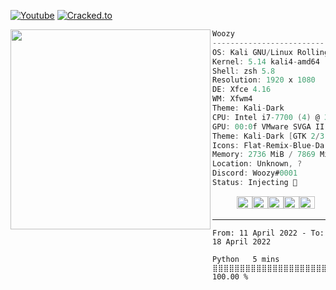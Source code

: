 [![Youtube](https://img.shields.io/youtube/channel/subscribers/UCnOipMsHmErfo09-mpcXcmA?color=bd93f9&label=Youtube&style=flat-square)](https://www.youtube.com/channel/UCnOipMsHmErfo09-mpcXcmA)
[![Cracked.to](https://img.shields.io/static/v1?style=flat-square&label=Cracked.to&message=3daWoozy&color=bd93f9)](https://cracked.to/3DaWoozy)

<img align="left" src="https://media.discordapp.net/attachments/887792026236629042/918601622865707038/nkNejJEpxhuc-9dlvQVZIlvbbE7hENdkACW7vgHTN4I.jpg" alt="" width="320" /> 

```csharp
Woozy
-------------------------
OS: Kali GNU/Linux Rolling x86_64
Kernel: 5.14 kali4-amd64
Shell: zsh 5.8
Resolution: 1920 x 1080
DE: Xfce 4.16
WM: Xfwm4
Theme: Kali-Dark 
CPU: Intel i7-7700 (4) @ 3.599 GHz
GPU: 00:0f VMware SVGA II Adapter
Theme: Kali-Dark [GTK 2/3]
Icons: Flat-Remix-Blue-Dark [GTK 2/3]
Memory: 2736 MiB / 7869 MiB
Location: Unknown, ?
Discord: Woozy#0001
Status: Injecting 🧛
```
<p align="left">
  &nbsp; &nbsp; &nbsp; &nbsp; &nbsp;
  <img alt="#bd93f9" src="https://via.placeholder.com/15/bd93f9/000000?text=+" width="25" height="20" /><img alt="#444444" src="https://via.placeholder.com/15/444444/000000?text=+" width="25" height="20" /><img alt="#c9594d" src="https://via.placeholder.com/15/c9594d/000000?text=+" width="25" height="20" /><img alt="#f8b9b2" src="https://via.placeholder.com/15/f8b9b2/000000?text=+" width="25" height="20" /><img alt="#ae9c9d" src="https://via.placeholder.com/15/ae9c9d/000000?text=+" width="25" height="20" />
</p>

-----
<!--START_SECTION:waka-->

```text
From: 11 April 2022 - To: 18 April 2022

Python   5 mins          ⣿⣿⣿⣿⣿⣿⣿⣿⣿⣿⣿⣿⣿⣿⣿⣿⣿⣿⣿⣿⣿⣿⣿⣿⣿   100.00 %
```

<!--END_SECTION:waka-->

